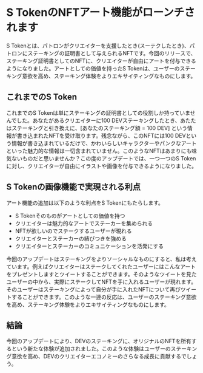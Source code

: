 # S TokenのNFTアート機能がローンチされます
S Tokenとは、パトロンがクリエイターを支援したとき(スーテクしたとき)、パトロンにステーキングの証明書として与えられるNFTです。今回のリリースで、ステーキング証明書としてのNFTに、クリエイターが自由にアートを付与できるようになりました。アートとしての価値を持ったS Tokenは、ユーザーのステーキング意欲を高め、ステーキング体験をよりエキサイティングなものにします。

## これまでのS Token
これまでのS Tokenは単にステーキングの証明書としての役割しか持っていませんでした。あなたがあるクリエイターに100 DEVステーキングしたとき、あたたはステーキングと引き換えに、[あなたのステーキング額 = 100 DEV] という情報が書き込まれたNFTを受け取ります。残念ながら、このNFTには100 DEVという情報が書き込まれているだけで、かわいらしいキャラクターやパンクなアートといった魅力的な情報は一切含まれていません。このようなNFTはあまりにも味気ないものだと思いませんか？この度のアップデートでは、一つ一つのS Tokenに対し、クリエイターが自由にイラストや画像を付与できるようになりました。

## S Tokenの画像機能で実現される利点
アート機能の追加は以下のような利点をS Tokenにもたらします。
- S Tokenそのものがアートとしての価値を持つ
- クリエイターは魅力的なアートでステーカーを集められる
- NFTが欲しいのでステークするユーザーが現れる
- クリエイターとステーカーの結びつきを強める
- クリエイターとステーカーのコミュニケーションを活発にする

今回のアップデートはステーキングをよりソーシャルなものにすると、私は考えています。例えばクリエイターはステークしてくれたユーザーにはこんなアートをプレゼントしますとツイートすることができます。そのようなツイートを見たユーザーの中から、実際にステークしてNFTを手に入れるユーザーが現れます。そのユーザーはステーキングによって自分が手に入れたNFTについて再びツイートすることができます。このような一連の反応は、ユーザーのステーキング意欲を高め、ステーキング体験をよりエキサイティングなものにします。

## 結論
今回のアップデートにより、DEVのステーキングに、オリジナルのNFTを所有するという新たな体験が追加されました。このような体験はユーザーのステーキング意欲を高め、DEVのクリエイターエコノミーのさらなる成長に貢献するでしょう。